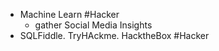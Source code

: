 - Machine Learn #Hacker
    - gather Social Media Insights
- SQLFiddle. TryHAckme. HacktheBox #Hacker